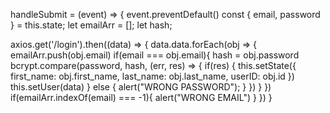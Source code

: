 handleSubmit = (event) => {
  event.preventDefault()
  const { email, password } = this.state;
  let emailArr = [];
  let hash;

  axios.get('/login').then((data) => {
    data.data.forEach(obj => {
      emailArr.push(obj.email)
      if(email === obj.email){
        hash = obj.password
        bcrypt.compare(password, hash, (err, res) => {
          if(res) {
            this.setState({
              first_name: obj.first_name,
              last_name: obj.last_name,
              userID: obj.id
            })
            this.setUser(data)
          } else {
            alert("WRONG PASSWORD");
          }
        })
      }
  })
  if(emailArr.indexOf(email) === -1){
    alert("WRONG EMAIL")
  }
})
}